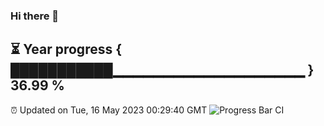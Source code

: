 ### Hi there 👋
⏳ Year progress { ███████████▁▁▁▁▁▁▁▁▁▁▁▁▁▁▁▁▁▁▁ } 36.99 %
---
⏰ Updated on Tue, 16 May 2023 00:29:40 GMT
![Progress Bar CI](https://github.com/Moyi321/Moyi321/workflows/Progress%20Bar%20CI/badge.svg)
